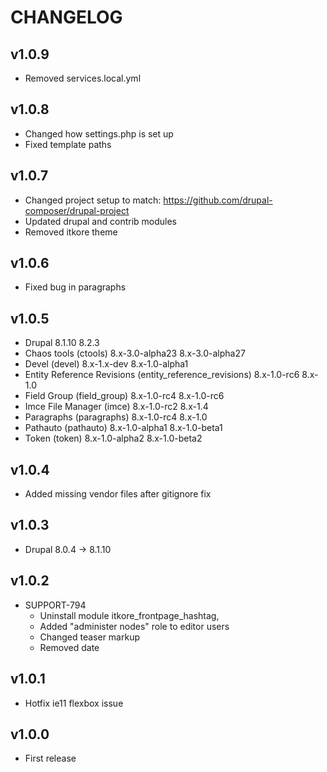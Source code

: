 # CHANGELOG

## v1.0.9

- Removed services.local.yml

## v1.0.8

- Changed how settings.php is set up
- Fixed template paths

## v1.0.7

- Changed project setup to match: https://github.com/drupal-composer/drupal-project
- Updated drupal and contrib modules
- Removed itkore theme

## v1.0.6

- Fixed bug in paragraphs

## v1.0.5
 -  Drupal                                                   8.1.10             8.2.3              
 -  Chaos tools (ctools)                                     8.x-3.0-alpha23    8.x-3.0-alpha27             
 -  Devel (devel)                                            8.x-1.x-dev        8.x-1.0-alpha1              
 -  Entity Reference Revisions (entity_reference_revisions)  8.x-1.0-rc6        8.x-1.0                     
 -  Field Group (field_group)                                8.x-1.0-rc4        8.x-1.0-rc6                 
 -  Imce File Manager (imce)                                 8.x-1.0-rc2        8.x-1.4                     
 -  Paragraphs (paragraphs)                                  8.x-1.0-rc4        8.x-1.0                     
 -  Pathauto (pathauto)                                      8.x-1.0-alpha1     8.x-1.0-beta1               
 -  Token (token)                                            8.x-1.0-alpha2     8.x-1.0-beta2     

## v1.0.4
 -  Added missing vendor files after gitignore fix  

## v1.0.3
 -  Drupal  8.0.4 -> 8.1.10 

## v1.0.2
 - SUPPORT-794
   - Uninstall module itkore_frontpage_hashtag,
   - Added "administer nodes" role to editor users
   - Changed teaser markup
   - Removed date

## v1.0.1
 - Hotfix ie11 flexbox issue

## v1.0.0
 - First release
